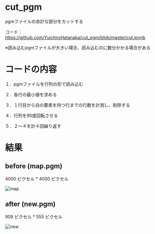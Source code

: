 # cut_pgm

pgmファイルの余計な部分をカットする

コード：https://github.com/YuichiroHatanaka/cut_pgm/blob/master/cut.ipynb

※読み込むpgmファイルが大きい場合、読み込むのに数分かかる場合がある

# コードの内容

１．pgmファイルを行列の形で読み込む

２．各行の最小値を求める

３．１行目から白の要素を持つ行までの行数を計測し、削除する

４．行列を90度回転させる

５．２〜４を計４回繰り返す

# 結果

## before   (map.pgm)

4000 ピクセル * 4000 ピクセル

![map](https://user-images.githubusercontent.com/73636802/145337453-297813a1-7c75-4a8c-a4ab-3219d573d27a.png)

## after   (new.pgm)

909 ピクセル * 555 ピクセル

![new](https://user-images.githubusercontent.com/73636802/145337392-0cabd967-f67b-4ee1-be4d-d645f18af140.png) 


